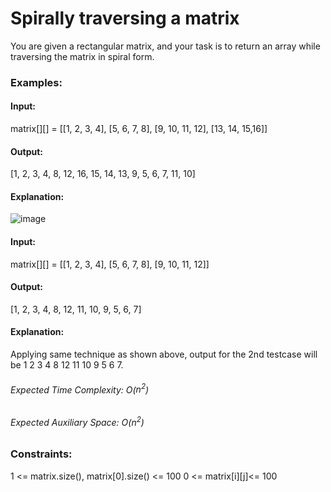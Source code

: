 # Spirally traversing a matrix
You are given a rectangular matrix, and your task is to return an array while traversing the matrix in spiral form.

### Examples:
#### Input:
matrix[][] = [[1, 2, 3, 4],
                  [5, 6, 7, 8],
                  [9, 10, 11, 12],
                  [13, 14, 15,16]]
#### Output:
[1, 2, 3, 4, 8, 12, 16, 15, 14, 13, 9, 5, 6, 7, 11, 10]
#### Explanation:
![image](https://github.com/user-attachments/assets/e56ab400-7fec-41e2-ae9d-7afa9b65873a)

#### Input:
matrix[][] = [[1, 2, 3, 4],
                  [5, 6, 7, 8],
                  [9, 10, 11, 12]]
#### Output:
[1, 2, 3, 4, 8, 12, 11, 10, 9, 5, 6, 7]
#### Explanation:
Applying same technique as shown above, output for the 2nd testcase will be 1 2 3 4 8 12 11 10 9 5 6 7.

###### Expected Time Complexity: O($`n^2`$)
###### Expected Auxiliary Space: O($`n^2`$)

### Constraints:
1 <= matrix.size(), matrix[0].size() <= 100
0 <= matrix[i][j]<= 100

